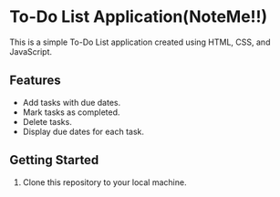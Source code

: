 # To-Do List Application(NoteMe!!)

This is a simple To-Do List application created using HTML, CSS, and JavaScript.

## Features

- Add tasks with due dates.
- Mark tasks as completed.
- Delete tasks.
- Display due dates for each task.

## Getting Started

1. Clone this repository to your local machine.


